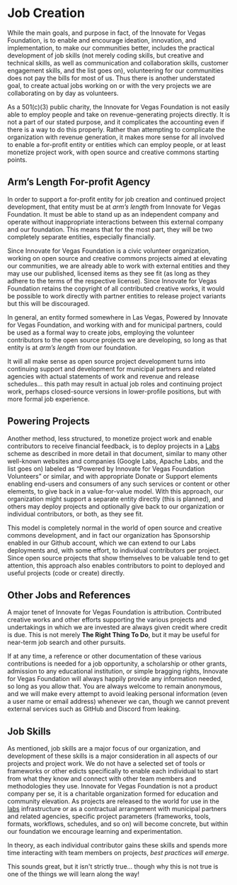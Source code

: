 <!--
 Copyright (C) 2022 Innovate for Vegas Foundation
 
 This file is part of doc-org-howtos.
 
 doc-org-howtos is free software: you can redistribute it and/or modify
 it under the terms of the GNU General Public License as published by
 the Free Software Foundation, either version 3 of the License, or
 (at your option) any later version.
 
 doc-org-howtos is distributed in the hope that it will be useful,
 but WITHOUT ANY WARRANTY; without even the implied warranty of
 MERCHANTABILITY or FITNESS FOR A PARTICULAR PURPOSE.  See the
 GNU General Public License for more details.
 
 You should have received a copy of the GNU General Public License
 along with doc-org-howtos.  If not, see <http://www.gnu.org/licenses/>.
-->

# Job Creation

While the main goals, and purpose in fact, of the Innovate for Vegas Foundation, is to enable and encourage ideation, innovation, and implementation, to make our communities better, includes the practical development of job skills (not merely coding skills, but creative and technical skills, as well as communication and collaboration skills, customer engagement skills, and the list goes on), volunteering for our communities does not pay the bills for most of us. Thus there is another understated goal, to create actual jobs working on or with the very projects we are collaborating on by day as volunteers.

As a 501(c)(3) public charity, the Innovate for Vegas Foundation is not easily able to employ people and take on revenue-generating projects directly. It is not a part of our stated purpose, and it complicates the accounting even if there is a way to do this properly. Rather than attempting to complicate the organization with revenue generation, it makes more sense for all involved to enable a for-profit entity or entities which can employ people, or at least monetize project work, with open source and creative commons starting points.

## Arm’s Length For-profit Agency

In order to support a for-profit entity for job creation and continued project development, that entity must be at *arm’s length* from Innovate for Vegas Foundation. It must be able to stand up as an independent company and operate without inappropriate interactions between this external company and our foundation. This means that for the most part, they will be two completely separate entities, especially financially.

Since Innovate for Vegas Foundation is a civic volunteer organization, working on open source and creative commons projects aimed at elevating our communities, we are already able to work with external entities and they may use our published, licensed items as they see fit (as long as they adhere to the terms of the respective license). Since Innovate for Vegas Foundation retains the copyright of all contributed creative works, it would be possible to work directly with partner entities to release project variants but this will be discouraged.

In general, an entity formed somewhere in Las Vegas, Powered by Innovate for Vegas Foundation, and working with and for municipal partners, could be used as a formal way to create jobs, employing the volunteer contributors to the open source projects we are developing, so long as that entity is at *arm’s length* from our foundation.

It will all make sense as open source project development turns into continuing support and development for municipal partners and related agencies with actual statements of work and revenue and release schedules… this path may result in actual job roles and continuing project work, perhaps closed-source versions in lower-profile positions, but with more formal job experience.

## Powering Projects

Another method, less structured, to monetize project work and enable contributors to receive financial feedback, is to deploy projects in a [Labs](labs.md) scheme as described in more detail in that document, similar to many other well-known websites and companies (Google Labs, Apache Labs, and the list goes on) labeled as “Powered by Innovate for Vegas Foundation Volunteers” or similar, and with appropriate Donate or Support elements enabling end-users and consumers of any such services or content or other elements, to give back in a value-for-value model. With this approach, our organization might support a separate entity directly (this is planned), and others may deploy projects and optionally give back to our organization or individual contributors, or both, as they see fit.

This model is completely normal in the world of open source and creative commons development, and in fact our organization has Sponsorship enabled in our Github account, which we can extend to our Labs deployments and, with some effort, to individual contributors per project. Since open source projects that show themselves to be valuable tend to get attention, this approach also enables contributors to point to deployed and useful projects (code or create) directly.

## Other Jobs and References

A major tenet of Innovate for Vegas Foundation is attribution. Contributed creative works and other efforts supporting the various projects and undertakings in which we are invested are always given credit where credit is due. This is not merely **The Right Thing To Do**, but it may be useful for near-term job search and other pursuits.

If at any time, a reference or other documentation of these various contributions is needed for a job opportunity, a scholarship or other grants, admission to any educational institution, or simple bragging rights, Innovate for Vegas Foundation will always happily provide any information needed, so long as you allow that. You are always welcome to remain anonymous, and we will make every attempt to avoid leaking personal information (even a user name or email address) whenever we can, though we cannot prevent external services such as GitHub and Discord from leaking.

## Job Skills

As mentioned, job skills are a major focus of our organization, and development of these skills is a major consideration in all aspects of our projects and project work. We do not have a selected set of tools or frameworks or other edicts specifically to enable each individual to start from what they know and connect with other team members and methodologies they use. Innovate for Vegas Foundation is not a product company per se, it is a charitable organization formed for education and community elevation. As projects are released to the world for use in the [labs](labs.md) infrastructure or as a contractual arrangement with municipal partners and related agencies, specific project parameters (frameworks, tools, formats, workflows, schedules, and so on) will become concrete, but within our foundation we encourage learning and experimentation.

In theory, as each individual contributor gains these skills and spends more time interacting with team members on projects, *best practices will emerge*.

This sounds great, but it isn't strictly true… though why this is not true is one of the things we will learn along the way!
